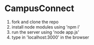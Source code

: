 # CampusConnect

1) fork and clone the repo
2) install node modules using 'npm i'
3) run the server using 'node app.js'
4) type in 'localhost:3000' in the browser

